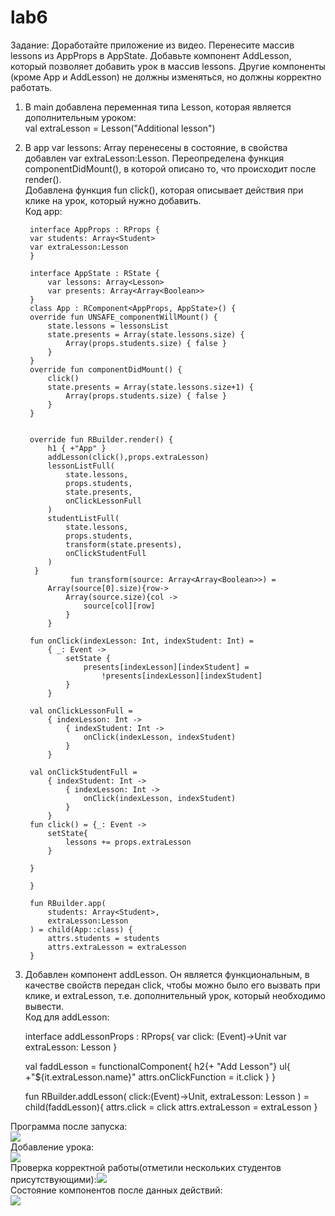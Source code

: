 # lab6
Задание: Доработайте приложение из видео. Перенесите массив lessons из AppProps в AppState. Добавьте компонент AddLesson, который позволяет добавить урок в массив lessons. Другие компоненты (кроме App и AddLesson) не должны изменяться, но должны корректно работать.
1. В main добавлена переменная типа Lesson, которая является дополнительным уроком:<br>
val extraLesson = Lesson("Additional lesson")<br>
2. В арр var lessons: Array<Lesson> перенесены в состояние, в свойства добавлен var extraLesson:Lesson. Переопределена функция componentDidMount(), в которой описано то, что происходит после render().<br>
Добавлена функция fun click(), которая описывает действия при клике на урок, который нужно добавить.<br>
Код app:<br>
    
        interface AppProps : RProps {
        var students: Array<Student>
        var extraLesson:Lesson
        }

        interface AppState : RState {
            var lessons: Array<Lesson>
            var presents: Array<Array<Boolean>>
        }
        class App : RComponent<AppProps, AppState>() {
        override fun UNSAFE_componentWillMount() {
            state.lessons = lessonsList
            state.presents = Array(state.lessons.size) {
                Array(props.students.size) { false }
            }
        }
        override fun componentDidMount() {
            click()
            state.presents = Array(state.lessons.size+1) {
                Array(props.students.size) { false }
            }
        }


        override fun RBuilder.render() {
            h1 { +"App" }
            addLesson(click(),props.extraLesson)
            lessonListFull(
                state.lessons,
                props.students,
                state.presents,
                onClickLessonFull
            )
            studentListFull(
                state.lessons,
                props.students,
                transform(state.presents),
                onClickStudentFull
            )
         }
                 fun transform(source: Array<Array<Boolean>>) =
            Array(source[0].size){row->
                Array(source.size){col ->
                    source[col][row]
                }
            }

        fun onClick(indexLesson: Int, indexStudent: Int) =
            { _: Event ->
                setState {
                    presents[indexLesson][indexStudent] =
                        !presents[indexLesson][indexStudent]
                }
            }

        val onClickLessonFull =
            { indexLesson: Int ->
                { indexStudent: Int ->
                    onClick(indexLesson, indexStudent)
                }   
            }

        val onClickStudentFull =
            { indexStudent: Int ->
                { indexLesson: Int ->
                    onClick(indexLesson, indexStudent)
                }
            }
        fun click() = {_: Event ->
            setState{
                lessons += props.extraLesson
            }   

        }

        }

        fun RBuilder.app(
            students: Array<Student>,
            extraLesson:Lesson
        ) = child(App::class) {
            attrs.students = students
            attrs.extraLesson = extraLesson
        }
3. Добавлен компонент addLesson. Он является функциональным, в качестве свойств передан click, чтобы можно было его вызвать при клике, и extraLesson, т.е. дополнительный урок, который необходимо вывести. <br>
Код для addLesson:<br>

    interface addLessonProps : RProps{
    var click: (Event)->Unit
    var extraLesson: Lesson
}

    val faddLesson = 
        functionalComponent<addLessonProps>{ 
            h2{+ "Add Lesson"} 
            ul{ 
                +"${it.extraLesson.name}" 
                attrs.onClickFunction = it.click 
            } 
        } 

    fun RBuilder.addLesson( 
        click:(Event)->Unit, 
        extraLesson: Lesson 
    ) = child(faddLesson){ 
        attrs.click = click 
        attrs.extraLesson = extraLesson 
    } 

Программа после запуска:<br>![](/screen6/запуск.png)<br>
Добавление урока:<br>![](/screen6/добавление.png)<br>
Проверка корректной работы(отметили нескольких студентов присутствующими):![](/screen6/корректность.png)<br>
Состояние компонентов после данных действий:<br> ![](/screen6/состояние.png)<br>

 
